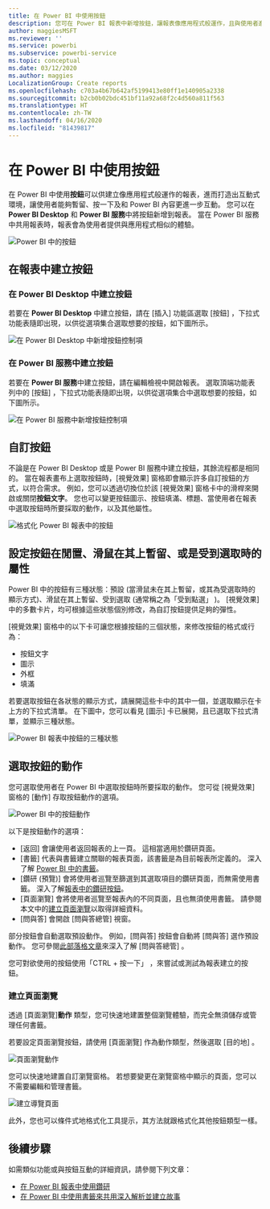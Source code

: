 ```yaml
---
title: 在 Power BI 中使用按鈕
description: 您可在 Power BI 報表中新增按鈕，讓報表像應用程式般運作，且與使用者進行更進一步的互動。
author: maggiesMSFT
ms.reviewer: ''
ms.service: powerbi
ms.subservice: powerbi-service
ms.topic: conceptual
ms.date: 03/12/2020
ms.author: maggies
LocalizationGroup: Create reports
ms.openlocfilehash: c703a4b67b642af5199413e80ff1e140905a2338
ms.sourcegitcommit: b2cb0b02bdc451bf11a92a68f2c4d560a811f563
ms.translationtype: HT
ms.contentlocale: zh-TW
ms.lasthandoff: 04/16/2020
ms.locfileid: "81439817"
---
```

# <a name="use-buttons-in-power-bi"></a>在 Power BI 中使用按鈕
在 Power BI 中使用**按鈕**可以供建立像應用程式般運作的報表，進而打造出互動式環境，讓使用者能夠暫留、按一下及和 Power BI 內容更進一步互動。 您可以在 **Power BI Desktop** 和 **Power BI 服務**中將按鈕新增到報表。 當在 Power BI 服務中共用報表時，報表會為使用者提供與應用程式相似的體驗。

![Power BI 中的按鈕](media/desktop-buttons/power-bi-buttons.png)

## <a name="create-buttons-in-reports"></a>在報表中建立按鈕

### <a name="create-a-button-in-power-bi-desktop"></a>在 Power BI Desktop 中建立按鈕

若要在 **Power BI Desktop** 中建立按鈕，請在 [插入]  功能區選取 [按鈕]  ，下拉式功能表隨即出現，以供從選項集合選取想要的按鈕，如下圖所示。 

![在 Power BI Desktop 中新增按鈕控制項](media/desktop-buttons/power-bi-button-dropdown.png)

### <a name="create-a-button-in-the-power-bi-service"></a>在 Power BI 服務中建立按鈕

若要在 **Power BI 服務**中建立按鈕，請在編輯檢視中開啟報表。 選取頂端功能表列中的 [按鈕]  ，下拉式功能表隨即出現，以供從選項集合中選取想要的按鈕，如下圖所示。 

![在 Power BI 服務中新增按鈕控制項](media/desktop-buttons/power-bi-button-service-dropdown.png)

## <a name="customize-a-button"></a>自訂按鈕

不論是在 Power BI Desktop 或是 Power BI 服務中建立按鈕，其餘流程都是相同的。 當在報表畫布上選取按鈕時，[視覺效果]  窗格即會顯示許多自訂按鈕的方式，以符合需求。 例如，您可以透過切換位於該 [視覺效果]  窗格卡中的滑桿來開啟或關閉**按鈕文字**。 您也可以變更按鈕圖示、按鈕填滿、標題、當使用者在報表中選取按鈕時所要採取的動作，以及其他屬性。

![格式化 Power BI 報表中的按鈕](media/desktop-buttons/power-bi-button-properties.png)

## <a name="set-button-properties-when-idle-hovered-over-or-selected"></a>設定按鈕在閒置、滑鼠在其上暫留、或是受到選取時的屬性

Power BI 中的按鈕有三種狀態：預設 (當滑鼠未在其上暫留，或其為受選取時的顯示方式)、滑鼠在其上暫留、受到選取 (通常稱之為「受到點選」  )。 [視覺效果]  中的多數卡片，均可根據這些狀態個別修改，為自訂按鈕提供足夠的彈性。

[視覺效果]  窗格中的以下卡可讓您根據按鈕的三個狀態，來修改按鈕的格式或行為：

* 按鈕文字
* 圖示
* 外框
* 填滿

若要選取按鈕在各狀態的顯示方式，請展開這些卡中的其中一個，並選取顯示在卡上方的下拉式清單。 在下圖中，您可以看見 [圖示]  卡已展開，且已選取下拉式清單，並顯示三種狀態。

![Power BI 報表中按鈕的三種狀態](media/desktop-buttons/power-bi-button-format.png)


## <a name="select-the-action-for-a-button"></a>選取按鈕的動作

您可選取使用者在 Power BI 中選取按鈕時所要採取的動作。 您可從 [視覺效果]  窗格的 [動作]  存取按鈕動作的選項。

![Power BI 中的按鈕動作](media/desktop-buttons/power-bi-button-action.png)

以下是按鈕動作的選項：

- [返回]  會讓使用者返回報表的上一頁。 這相當適用於鑽研頁面。
- [書籤]  代表與書籤建立關聯的報表頁面，該書籤是為目前報表所定義的。 深入了解 [Power BI 中的書籤](desktop-bookmarks.md)。 
- [鑽研 (預覽)]  會將使用者巡覽至篩選到其選取項目的鑽研頁面，而無需使用書籤。 深入了解[報表中的鑽研按鈕](desktop-drill-through-buttons.md)。
- [頁面瀏覽]  會將使用者巡覽至報表內的不同頁面，且也無須使用書籤。 請參閱本文中的[建立頁面瀏覽](#create-page-navigation)以取得詳細資料。
- [問與答]  會開啟 [問與答總管]  視窗。 

部分按鈕會自動選取預設動作。 例如，[問與答]  按鈕會自動將 [問與答]  選作預設動作。 您可參閱[此部落格文章](https://powerbi.microsoft.com/blog/power-bi-desktop-april-2018-feature-summary/#Q&AExplorer)來深入了解 [問與答總管]  。

您可對欲使用的按鈕使用「CTRL + 按一下」  ，來嘗試或測試為報表建立的按鈕。 

### <a name="create-page-navigation"></a>建立頁面瀏覽

透過 [頁面瀏覽]**動作**  類型，您可快速地建置整個瀏覽體驗，而完全無須儲存或管理任何書籤。

若要設定頁面瀏覽按鈕，請使用 [頁面瀏覽]  作為動作類型，然後選取 [目的地]  。

![頁面瀏覽動作](media/desktop-buttons/power-bi-page-navigation.png)

您可以快速地建置自訂瀏覽窗格。 若想要變更在瀏覽窗格中顯示的頁面，您可以不需要編輯和管理書籤。

![建立導覽頁面](media/desktop-buttons/power-bi-build-navigation-pane.png)

此外，您也可以條件式地格式化工具提示，其方法就跟格式化其他按鈕類型一樣。

## <a name="next-steps"></a>後續步驟
如需類似功能或與按鈕互動的詳細資訊，請參閱下列文章：

* [在 Power BI 報表中使用鑽研](desktop-drillthrough.md)
* [在 Power BI 中使用書籤來共用深入解析並建立故事](desktop-bookmarks.md)

